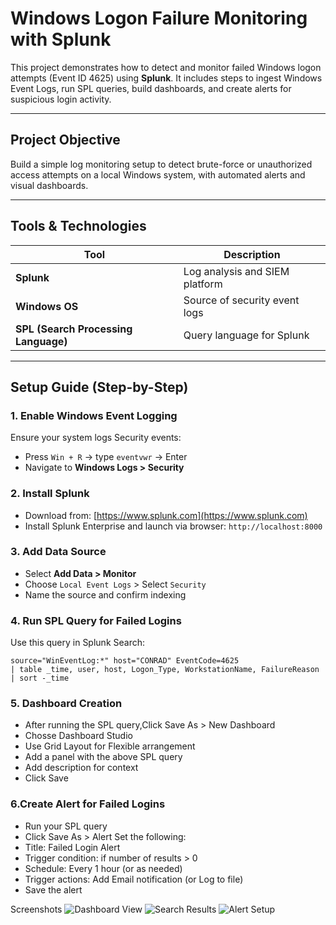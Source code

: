 # Windows Logon Failure Monitoring with Splunk

This project demonstrates how to detect and monitor failed Windows logon attempts (Event ID 4625) using **Splunk**. It includes steps to ingest Windows Event Logs, run SPL queries, build dashboards, and create alerts for suspicious login activity.

---

## Project Objective

Build a simple log monitoring setup to detect brute-force or unauthorized access attempts on a local Windows system, with automated alerts and visual dashboards.

---

## Tools & Technologies

| Tool         | Description                     |
|--------------|---------------------------------|
| **Splunk**   | Log analysis and SIEM platform  |
| **Windows OS** | Source of security event logs   |
| **SPL (Search Processing Language)** | Query language for Splunk |

---

## Setup Guide (Step-by-Step)

### 1. Enable Windows Event Logging
Ensure your system logs Security events:
- Press `Win + R` → type `eventvwr` → Enter
- Navigate to **Windows Logs > Security**

### 2. Install Splunk
- Download from: [https://www.splunk.com](https://www.splunk.com)
- Install Splunk Enterprise and launch via browser: `http://localhost:8000`

### 3. Add Data Source
- Select **Add Data > Monitor**
- Choose `Local Event Logs` > Select `Security`
- Name the source and confirm indexing

### 4. Run SPL Query for Failed Logins
Use this query in Splunk Search:

```spl
source="WinEventLog:*" host="CONRAD" EventCode=4625
| table _time, user, host, Logon_Type, WorkstationName, FailureReason
| sort -_time
 ```


### 5. Dashboard Creation
- After running the SPL query,Click Save As > New Dashboard
- Chosse Dashboard Studio
- Use Grid Layout for Flexible arrangement
- Add a panel with the above SPL query
- Add description for context
- Click Save

  
### 6.Create Alert for Failed Logins
- Run your SPL query
- Click Save As > Alert
Set the following:
- Title: Failed Login Alert
- Trigger condition: if number of results > 0
- Schedule: Every 1 hour (or as needed)
- Trigger actions: Add Email notification (or Log to file)
- Save the alert

Screenshots
![Dashboard View](screenshots/dashboard_view.png)
![Search Results](screenshots/search_results.png)
![Alert Setup](screenshots/alert_setup.png)

